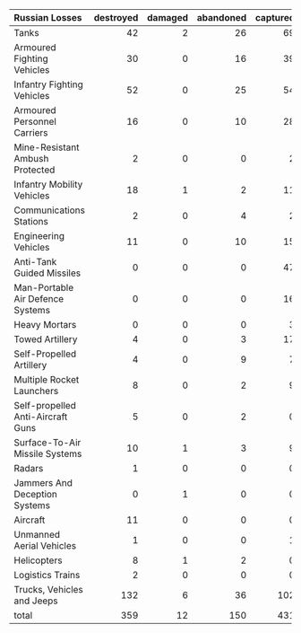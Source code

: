 | Russian Losses                    |   destroyed |   damaged |   abandoned |   captured |   total |
|:----------------------------------|------------:|----------:|------------:|-----------:|--------:|
| Tanks                             |          42 |         2 |          26 |         69 |     139 |
| Armoured Fighting Vehicles        |          30 |         0 |          16 |         39 |      85 |
| Infantry Fighting Vehicles        |          52 |         0 |          25 |         54 |     131 |
| Armoured Personnel Carriers       |          16 |         0 |          10 |         28 |      54 |
| Mine-Resistant Ambush Protected   |           2 |         0 |           0 |          2 |       4 |
| Infantry Mobility Vehicles        |          18 |         1 |           2 |         11 |      32 |
| Communications Stations           |           2 |         0 |           4 |          2 |       8 |
| Engineering Vehicles              |          11 |         0 |          10 |         15 |      36 |
| Anti-Tank Guided Missiles         |           0 |         0 |           0 |         47 |      47 |
| Man-Portable Air Defence Systems  |           0 |         0 |           0 |         16 |      16 |
| Heavy Mortars                     |           0 |         0 |           0 |          3 |       3 |
| Towed Artillery                   |           4 |         0 |           3 |         17 |      24 |
| Self-Propelled Artillery          |           4 |         0 |           9 |          7 |      20 |
| Multiple Rocket Launchers         |           8 |         0 |           2 |          9 |      19 |
| Self-propelled Anti-Aircraft Guns |           5 |         0 |           2 |          0 |       7 |
| Surface-To-Air Missile Systems    |          10 |         1 |           3 |          9 |      23 |
| Radars                            |           1 |         0 |           0 |          0 |       1 |
| Jammers And Deception Systems     |           0 |         1 |           0 |          0 |       1 |
| Aircraft                          |          11 |         0 |           0 |          0 |      11 |
| Unmanned Aerial Vehicles          |           1 |         0 |           0 |          1 |       2 |
| Helicopters                       |           8 |         1 |           2 |          0 |      11 |
| Logistics Trains                  |           2 |         0 |           0 |          0 |       2 |
| Trucks, Vehicles and Jeeps        |         132 |         6 |          36 |        102 |     276 |
| total                             |         359 |        12 |         150 |        431 |     952 |